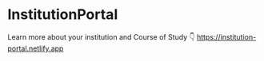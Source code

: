 # InstitutionPortal
 Learn more about your institution and Course of Study
👇
https://institution-portal.netlify.app
